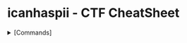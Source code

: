 # icanhaspii - CTF CheatSheet
<html>
<body>
<details markdown>
  <summary>[Commands]</summary>
<ul>
  <li>file
    <ul>
      <li>Run this to determine what type of file you are dealing with.</li>
    </ul>
  </li>
  <BR>
  <li>binwalk</li>
    <ul>
      <li>Run this to view a summary of the file contents.</li>
    </ul>
  <BR>
  <li>strings</li>
    <ul>
      <li>Run this to get the list of printable characters from files.  You can even run strings on a Pcap!  Or, say for example, that you have something you think contains a flag and you know that flag is in the typical CTF format of flag{some_bonus}, you can run the following to cut down on the amount of data you have to parse through. The following will only yield lines of 8 characters or more:
<BR>
<BR>
<img src="images/EchoPrintToScreen_2022-06-15 094026.png">
 
      
      </li>
    </ul>


</ul>



  <details>
  <br>
  <summary>[binwalk] Shows file contents</summary>
  Run to find a summary of file contents.

</details>
<details>
  <br>
  <summary>[strings] Spits out code</summary>
  You can run strings on a Pcap!

  Or, let’s say, for example, that you have something you think contains a flag and you know that flag is in the typical CTF format of flag{some_bonus}, you can run the following to cut down on the amount of data you have to parse through. The following will only yield lines of 8 characters or more - Credit to Noah Heckman at BHIS:

</details>

</body>
</html>



